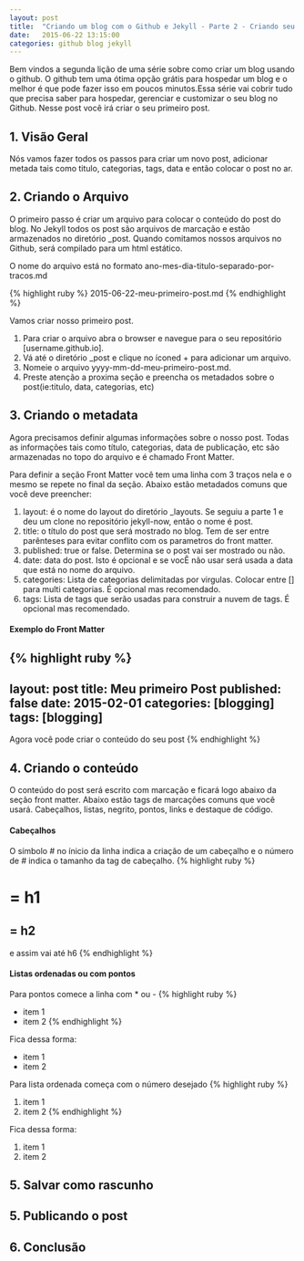 ```yaml
---
layout: post
title:  "Criando um blog com o Github e Jekyll - Parte 2 - Criando seu primeiro Post"
date:   2015-06-22 13:15:00
categories: github blog jekyll
---
```


Bem vindos a segunda lição de uma série sobre como criar um blog usando o github. O github tem uma ótima opção grátis para hospedar um blog e o melhor é que pode fazer isso em poucos minutos.Essa série vai cobrir tudo que precisa saber para hospedar, gerenciar e customizar o seu blog no Github. Nesse post você irá criar o seu primeiro post.

## 1. Visão Geral
Nós vamos fazer todos os passos para criar um novo post, adicionar metada tais como titulo, categorias, tags, data e então colocar o post no ar. 

## 2. Criando o Arquivo
O primeiro passo é criar um arquivo para colocar o conteúdo do post do blog. No Jekyll todos os post são arquivos de marcação e estão armazenados no diretório _post. Quando comitamos nossos arquivos no Github, será compilado para um html estático.

O nome do arquivo está no formato ano-mes-dia-titulo-separado-por-tracos.md

{% highlight ruby %}
2015-06-22-meu-primeiro-post.md
{% endhighlight %}

Vamos criar nosso primeiro post.

1. Para criar o arquivo abra o browser e navegue para o seu repositório [username.github.io].
2. Vá até o diretório _post e clique no íconed + para adicionar um arquivo.
3. Nomeie o arquivo yyyy-mm-dd-meu-primeiro-post.md.
4. Preste atenção a proxima seção e preencha os metadados sobre o post(ie:titulo, data, categorias, etc)

## 3. Criando o metadata
Agora precisamos definir algumas informações sobre o nosso post. Todas as informações tais como título, categorias, data de publicação, etc são armazenadas no topo do arquivo e é chamado Front Matter.

Para definir a seção Front Matter você tem uma linha com 3 traços nela e o mesmo se repete no final da seção.
Abaixo estão metadados comuns que você deve preencher:

1. layout: é o nome do layout do diretório _layouts. Se seguiu a parte 1 e deu um clone no repositório jekyll-now, então o nome é post.
2. title: o título do post que será mostrado no blog. Tem de ser entre parênteses para evitar conflito com os parametros do front matter.
3. published: true or false. Determina se o post vai ser mostrado ou não.
4. date: data do post. Isto é opcional e se vocÊ não usar será usada a data que está no nome do arquivo.
5. categories: Lista de categorias delimitadas por virgulas. Colocar entre [] para multi categorias. É opcional mas recomendado.
6. tags: Lista de tags que serão usadas para construir a nuvem de tags.  É opcional mas recomendado.

#### Exemplo do Front Matter
{% highlight ruby %}
---
layout: post
title: Meu primeiro Post
published: false
date: 2015-02-01
categories: [blogging]
tags: [blogging]
---

Agora você pode criar o conteúdo do seu post
{% endhighlight %}

## 4. Criando  o conteúdo
O conteúdo do post será escrito com marcação e ficará logo abaixo da seção front matter. Abaixo estão tags de marcações comuns que você usará. Cabeçalhos, listas, negrito, pontos, links e destaque de código.

#### Cabeçalhos
O símbolo # no ínicio da linha indica a criação de um cabeçalho e o número de # indica o tamanho da tag de cabeçalho.
{% highlight ruby %}
#  = h1
## = h2
e assim vai até h6
{% endhighlight %}

#### Listas ordenadas ou com pontos

Para pontos comece a linha com * ou -
{% highlight ruby %}
* item 1
* item 2
{% endhighlight %}

Fica dessa forma: 
* item 1
* item 2

Para lista ordenada começa com o número desejado
{% highlight ruby %}
1. item 1
2. item 2
{% endhighlight %}

Fica dessa forma: 
1. item 1
2. item 2

## 5. Salvar como rascunho

## 5. Publicando o post

 ## 6. Conclusão


